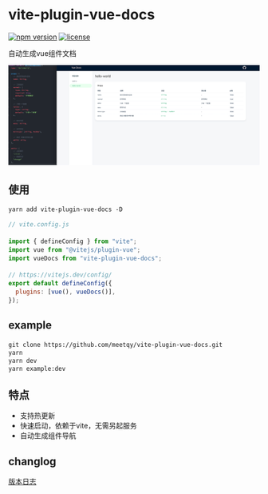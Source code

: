# vite-plugin-vue-docs

[![npm version](https://badgen.net/npm/v/vite-plugin-vue-docs)](https://www.npmjs.com/package/vite-plugin-vue-docs)
[![license](https://badgen.net/npm/license/vite-plugin-vue-docs)](https://github.com/hannoeru/vite-plugin-vue-docs/blob/main/LICENSE)

自动生成vue组件文档

![](./preview.png)

## 使用

``` shell
yarn add vite-plugin-vue-docs -D
```

``` js
// vite.config.js

import { defineConfig } from "vite";
import vue from "@vitejs/plugin-vue";
import vueDocs from "vite-plugin-vue-docs";

// https://vitejs.dev/config/
export default defineConfig({
  plugins: [vue(), vueDocs()],
});

```

## example

```shell
git clone https://github.com/meetqy/vite-plugin-vue-docs.git
yarn 
yarn dev
yarn example:dev
```

## 特点

* 支持热更新
* 快速启动，依赖于vite，无需另起服务
* 自动生成组件导航

## changlog

[版本日志](./CHANGELOG.md)